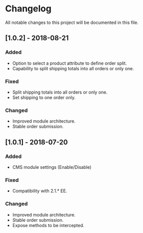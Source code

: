 # Changelog
All notable changes to this project will be documented in this file.

## [1.0.2] - 2018-08-21
### Added
- Option to select a product attribute to define order split.
- Capability to split shipping totals into all orders or only one.

### Fixed
- Split shipping totals into all orders or only one.
- Set shipping to one order only.

### Changed
- Improved module architecture.
- Stable order submission.


## [1.0.1] - 2018-07-20
### Added
- CMS module settings (Enable/Disable)

### Fixed
- Compatibility with 2.1.* EE.

### Changed
- Improved module architecture.
- Stable order submission.
- Expose methods to be intercepted.
